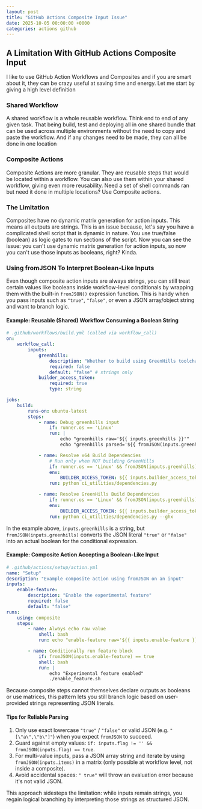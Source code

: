 ```yaml
---
layout: post
title: "GitHub Actions Composite Input Issue"
date: 2025-10-05 00:00:00 +0000
categories: actions github
---
```


## A Limitation With GitHub Actions Composite Input
I like to use GitHub Action Workflows and Composites and if you are smart about it, they can be crazy useful at saving time and energy. Let me start by giving a high level definition

### Shared Workflow
A shared workflow is a whole reusable workflow. Think end to end of any given task. That being build, test and deploying all in one shared bundle that can be used across multiple environments without the need to copy and paste the workflow. And if any changes need to be made, they can all be done in one location

### Composite Actions
Composite Actions are more granular. They are reusable steps that would be located within a workflow. You can also use them within your shared workflow, giving even more reusability. Need a set of shell commands ran but need it done in multiple locations? Use Composite actions. 

### The Limitation

Composites have no dynamic matrix generation for action inputs. This means all outputs are strings. This is an issue because, let's say you have a complicated shell script that is dynamic in nature. You use true/false (boolean) as logic gates to run sections of the script. Now you can see the issue: you can't use dynamic matrix generation for action inputs, so now you can't use those inputs as booleans, right? Kinda. 

### Using fromJSON To Interpret Boolean-Like Inputs

Even though composite action inputs are always strings, you can still treat certain values like booleans inside workflow-level conditionals by wrapping them with the built-in `fromJSON()` expression function. This is handy when you pass inputs such as `"true"`, `"false"`, or even a JSON array/object string and want to branch logic.

#### Example: Reusable (Shared) Workflow Consuming a Boolean String

```yaml
# .github/workflows/build.yml (called via workflow_call)
on:
	workflow_call:
		inputs:
			greenhills:
				description: "Whether to build using GreenHills toolchain"
				required: false
				default: "false" # strings only
			builder_access_token:
				required: true
				type: string

jobs:
	build:
		runs-on: ubuntu-latest
		steps:
			- name: Debug greenhills input
				if: runner.os == 'Linux'
				run: |
					echo "greenhills raw='${{ inputs.greenhills }}'"
					echo "greenhills parsed='${{ fromJSON(inputs.greenhills) }}'"

			- name: Resolve x64 Build Dependencies
				# Run only when NOT building GreenHills
				if: runner.os == 'Linux' && fromJSON(inputs.greenhills) == false
				env:
					BUILDER_ACCESS_TOKEN: ${{ inputs.builder_access_token }}
				run: python ci_utilities/dependencies.py

			- name: Resolve GreenHills Build Dependencies
				if: runner.os == 'Linux' && fromJSON(inputs.greenhills) == true
				env:
					BUILDER_ACCESS_TOKEN: ${{ inputs.builder_access_token }}
				run: python ci_utilities/dependencies.py --ghx
```

In the example above, `inputs.greenhills` is a string, but `fromJSON(inputs.greenhills)` converts the JSON literal `"true"` or `"false"` into an actual boolean for the conditional expression.

#### Example: Composite Action Accepting a Boolean-Like Input

```yaml
# .github/actions/setup/action.yml
name: "Setup"
description: "Example composite action using fromJSON on an input"
inputs:
	enable-feature:
		description: "Enable the experimental feature"
		required: false
		default: "false"
runs:
	using: composite
	steps:
		- name: Always echo raw value
			shell: bash
			run: echo "enable-feature raw='${{ inputs.enable-feature }}'"

		- name: Conditionally run feature block
			if: fromJSON(inputs.enable-feature) == true
			shell: bash
			run: |
				echo "Experimental feature enabled"
				./enable_feature.sh
```

Because composite steps cannot themselves declare outputs as booleans or use matrices, this pattern lets you still branch logic based on user-provided strings representing JSON literals.

#### Tips for Reliable Parsing

1. Only use exact lowercase `"true"` / `"false"` or valid JSON (e.g. `"[\"a\",\"b\"]"`) when you expect `fromJSON` to succeed.
2. Guard against empty values: `if: inputs.flag != '' && fromJSON(inputs.flag) == true`.
3. For multi-value inputs, pass a JSON array string and iterate by using `fromJSON(inputs.items)` in a matrix (only possible at workflow level, not inside a composite).
4. Avoid accidental spaces: `" true"` will throw an evaluation error because it's not valid JSON.

This approach sidesteps the limitation: while inputs remain strings, you regain logical branching by interpreting those strings as structured JSON.